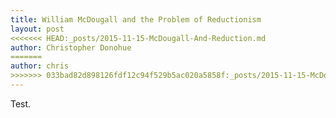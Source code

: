 ```yaml
---
title: William McDougall and the Problem of Reductionism
layout: post
<<<<<<< HEAD:_posts/2015-11-15-McDougall-And-Reduction.md
author: Christopher Donohue
=======
author: chris
>>>>>>> 033bad82d898126fdf12c94f529b5ac020a5858f:_posts/2015-11-15-McDougall-And-Reduction.md
---
```


Test.
